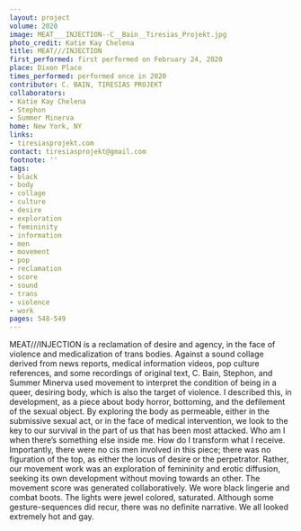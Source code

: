 ```yaml
---
layout: project
volume: 2020
image: MEAT___INJECTION--C__Bain__Tiresias_Projekt.jpg
photo_credit: Katie Kay Chelena
title: MEAT///INJECTION
first_performed: first performed on February 24, 2020
place: Dixon Place
times_performed: performed once in 2020
contributor: C. BAIN, TIRESIAS PROJEKT
collaborators:
- Katie Kay Chelena
- Stephon
- Summer Minerva
home: New York, NY
links:
- tiresiasprojekt.com
contact: tiresiasprojekt@gmail.com
footnote: ''
tags:
- black
- body
- collage
- culture
- desire
- exploration
- femininity
- information
- men
- movement
- pop
- reclamation
- score
- sound
- trans
- violence
- work
pages: 548-549
---
```

MEAT///INJECTION is a reclamation of desire and agency, in the face of violence and medicalization of trans bodies. Against a sound collage derived from news reports, medical information videos, pop culture references, and some recordings of original text, C. Bain, Stephon, and Summer Minerva used movement to interpret the condition of being in a queer, desiring body, which is also the target of violence. I described this, in development, as a piece about body horror, bottoming, and the defilement of the sexual object. By exploring the body as permeable, either in the submissive sexual act, or in the face of medical intervention, we look to the key to our survival in the part of us that has been most attacked. Who am I when there’s something else inside me. How do I transform what I receive. Importantly, there were no cis men involved in this piece; there was no figuration of the top, as either the locus of desire or the perpetrator. Rather, our movement work was an exploration of femininity and erotic diffusion, seeking its own development without moving towards an other. The movement score was generated collaboratively. We wore black lingerie and combat boots. The lights were jewel colored, saturated. Although some gesture-sequences did recur, there was no definite narrative. We all looked extremely hot and gay.